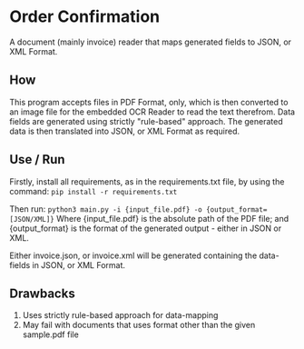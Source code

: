 # Order Confirmation
A document (mainly invoice) reader that maps generated fields to JSON, or XML Format.

## How
This program accepts files in PDF Format, only, which is then converted to an image file for the embedded OCR Reader to read the text therefrom.
Data fields are generated using strictly "rule-based" approach.
The generated data is then translated into JSON, or XML Format as required.

## Use / Run
Firstly, install all requirements, as in the requirements.txt file, by using the command: ```pip install -r requirements.txt```

Then run: ```python3 main.py -i {input_file.pdf} -o {output_format=[JSON/XML]}```
Where {input_file.pdf} is the absolute path of the PDF file; and {output_format} is the format of the generated output - either in JSON or XML.

Either invoice.json, or invoice.xml will be generated containing the data-fields in JSON, or XML Format.

## Drawbacks
1. Uses strictly rule-based approach for data-mapping
2. May fail with documents that uses format other than the given sample.pdf file